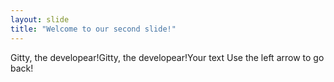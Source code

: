 ```yaml
---
layout: slide
title: "Welcome to our second slide!"
---
```

Gitty, the developear!Gitty, the developear!Your text
Use the left arrow to go back!
